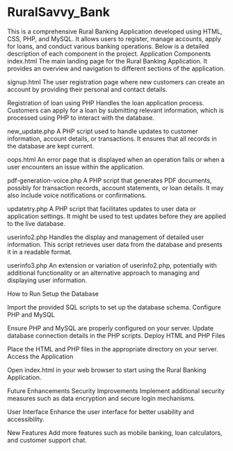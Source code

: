 # RuralSavvy_Bank
This is a comprehensive Rural Banking Application developed using HTML, CSS, PHP, and MySQL. It allows users to register, manage accounts, apply for loans, and conduct various banking operations. Below is a detailed description of each component in the project.
Application Components
index.html
The main landing page for the Rural Banking Application. It provides an overview and navigation to different sections of the application.

signup.html
The user registration page where new customers can create an account by providing their personal and contact details.

Registration of loan using PHP
Handles the loan application process. Customers can apply for a loan by submitting relevant information, which is processed using PHP to interact with the database.

new_update.php
A PHP script used to handle updates to customer information, account details, or transactions. It ensures that all records in the database are kept current.

oops.html
An error page that is displayed when an operation fails or when a user encounters an issue within the application.

pdf-generation-voice.php
A PHP script that generates PDF documents, possibly for transaction records, account statements, or loan details. It may also include voice notifications or confirmations.

updatetry.php
A PHP script that facilitates updates to user data or application settings. It might be used to test updates before they are applied to the live database.

userinfo2.php
Handles the display and management of detailed user information. This script retrieves user data from the database and presents it in a readable format.

userinfo3.php
An extension or variation of userinfo2.php, potentially with additional functionality or an alternative approach to managing and displaying user information.

How to Run
Setup the Database

Import the provided SQL scripts to set up the database schema.
Configure PHP and MySQL

Ensure PHP and MySQL are properly configured on your server.
Update database connection details in the PHP scripts.
Deploy HTML and PHP Files

Place the HTML and PHP files in the appropriate directory on your server.
Access the Application

Open index.html in your web browser to start using the Rural Banking Application.


Future Enhancements
Security Improvements
Implement additional security measures such as data encryption and secure login mechanisms.

User Interface
Enhance the user interface for better usability and accessibility.

New Features
Add more features such as mobile banking, loan calculators, and customer support chat.

